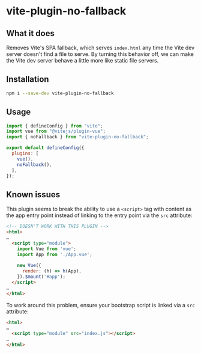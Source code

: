 # vite-plugin-no-fallback

## What it does

Removes Vite's SPA fallback, which serves `index.html` any time the Vite dev
server doesn't find a file to serve. By turning this behavior off, we can make
the Vite dev server behave a little more like static file servers.


## Installation

``` sh
npm i --save-dev vite-plugin-no-fallback
```


## Usage

``` js
import { defineConfig } from "vite";
import vue from "@vitejs/plugin-vue";
import { noFallback } from "vite-plugin-no-fallback";

export default defineConfig({
  plugins: [
    vue(),
    noFallback(),
  ],
});
```

## Known issues

This plugin seems to break the ability to use a `<script>` tag with content as
the app entry point instead of linking to the entry point via the `src`
attribute:

```html
<!-- DOESN'T WORK WITH THIS PLUGIN -->
<html>
…
  <script type="module">
    import Vue from 'vue';
    import App from './App.vue';
    
    new Vue({
      render: (h) => h(App),
    }).$mount('#app');
  </script>
…
</html>
```

To work around this problem, ensure your bootstrap script is linked via a `src`
attribute:

```html
<html>
…
  <script type="module" src="index.js"></script>
…
</html>
```
